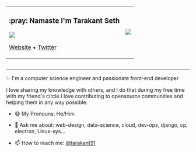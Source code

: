 <!--
### Hi there 👋


**sethtara/sethtara** is a ✨ _special_ ✨ repository because its `README.md` (this file) appears on your GitHub profile.

Here are some ideas to get you started:

- 🔭 I’m currently working on ...
- 🌱 I’m currently learning ...
- 👯 I’m looking to collaborate on ...
- 🤔 I’m looking for help with ...
- 💬 Ask me about ...
- 📫 How to reach me: ...
- 😄 Pronouns: ...
- ⚡ Fun fact: ...
-->


<!-- Heading -->
<table border=0 >
<tr>

<td>
<h3>:pray: Namaste I'm Tarakant Seth</h3>

<img src="https://komarev.com/ghpvc/?username=sethtara&label=Profile%20views&color=0e75b6&style=flat"/>


<a href="https://">Website</a> • <a href="https://twitter.com/tarakant91">Twitter</a></td>
</td>
<td><img src="https://github-readme-stats.vercel.app/api/top-langs/?username=sethtara&layout=compact"></td>

</tr>
</table>



<!-- Profile Views -->

<div style="display:flex;">


</div>





 <!-- About section -->

---
✨ I'm a computer science engineer and passionate front-end developer 

I love sharing my knowledge with others, and I do that during my free time with my friend's circle.I love contributing to opensource communities and helping them in any way possible. 

- 😄 My Pronouns: He/Him  

- 💬 Ask me about: web-design, data-science, cloud, dev-ops, django, cp, electron, Linux-sys...

- 📫 How to reach me: [@tarakant91](https://twitter.com/tarakant91)


<!-- STAT's -->



<!-- ![](https://github-readme-stats.vercel.app/api?username=sethtara&count_private=true&show_icons=true&theme=onelight) -->



